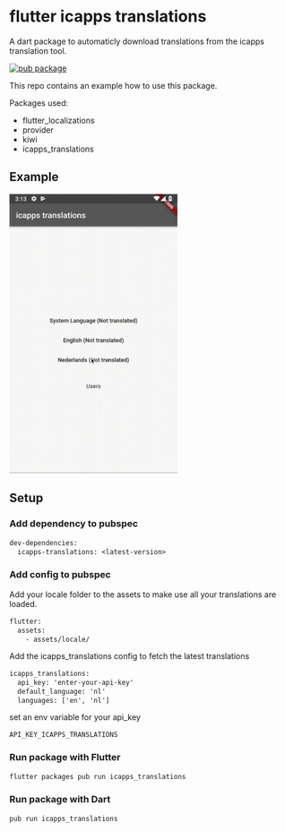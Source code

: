 # flutter icapps translations

A dart package to automaticly download translations from the icapps translation tool.

[![pub package](https://img.shields.io/pub/v/icapps_translations.svg)](https://pub.dartlang.org/packages/icapps_translations)

This repo contains an example how to use this package.

Packages used:
 - flutter_localizations
 - provider
 - kiwi
 - icapps_translations

## Example

<img src="assets/example.gif" alt="Example" width="300"/>

## Setup

### Add dependency to pubspec

```
dev-dependencies:
  icapps-translations: <latest-version>
```

### Add config to pubspec

Add your locale folder to the assets to make use all your translations are loaded.
```
flutter:
  assets:
    - assets/locale/
```

Add the icapps_translations config to fetch the latest translations
```
icapps_translations:
  api_key: 'enter-your-api-key'
  default_language: 'nl'
  languages: ['en', 'nl']
```

set an env variable for your api_key

```
API_KEY_ICAPPS_TRANSLATIONS
```

### Run package with Flutter

```
flutter packages pub run icapps_translations
```

### Run package with Dart

```
pub run icapps_translations
```
